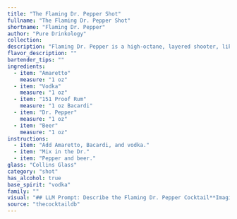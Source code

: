 ```yaml
---
title: "The Flaming Dr. Pepper Shot"
fullname: "The Flaming Dr. Pepper Shot"
shortname: "Flaming Dr. Pepper"
author: "Pure Drinkology"
collection:
description: "Flaming Dr. Pepper is a high-octane, layered shooter, likely born in the college bar scene of the 1980s. Its roots lie in the shot cocktail family, known for their potent and often flamboyant presentation. "
flavor_description: ""
bartender_tips: ""
ingredients:
  - item: "Amaretto"
    measure: "1 oz"
  - item: "Vodka"
    measure: "1 oz"
  - item: "151 Proof Rum"
    measure: "1 oz Bacardi"
  - item: "Dr. Pepper"
    measure: "1 oz"
  - item: "Beer"
    measure: "1 oz"
instructions:
  - item: "Add Amaretto, Bacardi, and vodka."
  - item: "Mix in the Dr."
  - item: "Pepper and beer."
glass: "Collins Glass"
category: "shot"
has_alcohol: true
base_spirit: "vodka"
family: ""
visual: "## LLM Prompt: Describe the Flaming Dr. Pepper Cocktail**Imagine a tall, frosted glass filled with a vibrant, dark amber liquid. The drink has a layered appearance, with a deep reddish-brown bottom, a hazy, golden middle layer, and a frothy, cola-colored head. The head is speckled with tiny bubbles that burst and fizz, releasing a faint aroma of caramel and rum.****A thin layer of flame dances atop the frothy head, casting a warm glow on the glass. The flames flicker, creating a mesmerizing visual display that adds to the drink's mystique and allure. The glass is adorned with condensation, a testament to the cocktail's potent nature.****In the background, you can see a dim bar setting, with dimly lit lamps casting shadows around the glass, enhancing the dramatic effect of the flames. The glass rests on a coaster, next to a shaker with ice and a bottle of Dr. Pepper, adding to the visual narrative of the drink's composition.****Write a vivid description of the Flaming Dr. Pepper cocktail, focusing on its colors, textures, and overall aesthetic appeal. Use sensory details to capture the viewer's imagination and create a sense of excitement and intrigue around this unique concoction.** "
source: "thecocktaildb"
---
```


